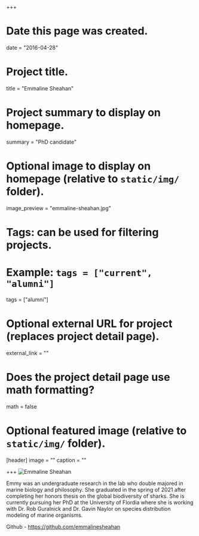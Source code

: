 +++
# Date this page was created.
date = "2016-04-28"

# Project title.
title = "Emmaline Sheahan"

# Project summary to display on homepage.
summary = "PhD candidate"

# Optional image to display on homepage (relative to `static/img/` folder).
image_preview = "emmaline-sheahan.jpg"

# Tags: can be used for filtering projects.
# Example: `tags = ["current", "alumni"]`
tags = ["alumni"]

# Optional external URL for project (replaces project detail page).
external_link = ""

# Does the project detail page use math formatting?
math = false

# Optional featured image (relative to `static/img/` folder).
[header]
image = ""
caption = ""

+++
![Emmaline Sheahan](/img/emmaline-sheahan.jpg)

Emmy was an undergraduate research in the lab who double majored in marine biology and
philosophy. She graduated in the spring of 2021 after completing her honors thesis
on the global biodiversity of sharks. She is currently pursuing her PhD at
the University of Flordia where she is working with Dr. Rob Guralnick and 
Dr. Gavin Naylor on species distribution modeling of marine organisms. 

Github - https://github.com/emmalinesheahan